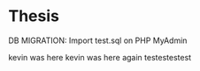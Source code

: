 # Thesis

DB MIGRATION:
Import test.sql on PHP MyAdmin

kevin was here
kevin was here again
testestestest


